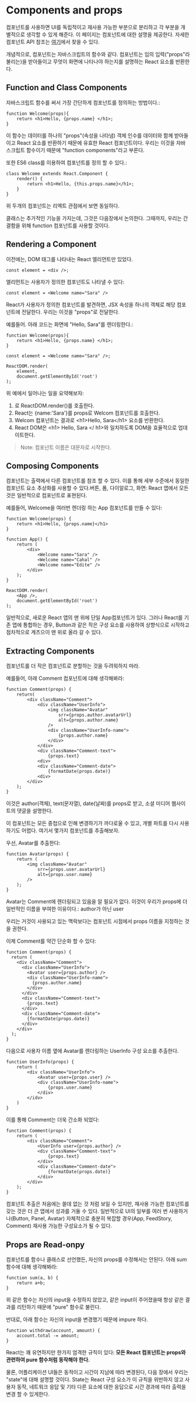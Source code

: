 # Components and props 

컴포넌트를 사용하면 UI를 독립적이고 재사용 가능한 부분으로 분리하고 각 부분을 개별적으로 생각할 수 있게 해준다. 이 페이지는 컴포넌트에 대한 설명을 제공한다. 자세한 컴포넌트 API 참조는 [여기](https://reactjs.org/docs/react-component.html)에서 찾을 수 있다. 

개념적으로, 컴포넌트는 자바스크립트의 함수와 같다. 컴포넌트는 임의 입력("props"라 불리는)을 받아들이고 무엇이 화면에 나타나야 하는지를 설명하는 React 요소를 반환한다. 

## Function and Class Components

자바스크립트 함수를 써서 가장 간단하게 컴포넌트를 정의하는 방법이다.:

```
function Welcome(props){
    return <h1>Hello, {props.name} </h1>;
}
```
이 함수는 데이터를 하나의 "props"(속성을 나타냄) 객체 인수를 데이터와 함께 받아들이고 React 요소를 반환하기 때문에 유효한 React 컴포넌트이다. 우리는 이것을 자바스크립트 함수이기 때문에 "function components"라고 부른다. 

또한 ES6 class를 이용하여 컴포넌트를 정의 할 수 있다.:

```
class Welcome extends React.Component {
    render() {
        return <h1>Hello, {this.props.name}</h1>;
    }
}
```

위 두개의 컴포넌트는 리엑트 관점에서 보면 동일하다.

클래스는 추가적인 기능을 가지는데, 그것은 다음장에서 논의한다. 그때까지, 우리는 간결함을 위해 function 컴포넌트를 사용할 것이다. 

## Rendering a Component

이전에는, DOM 태그를 나타내는 React 엘리먼트만 있었다.

```
const element = <div />;
```

엘리먼트는 사용자가 정의한 컴포넌트도 나타낼 수 있다:

```
const element = <Welcome name="Sara" />
```

React가 사용자가 정의한 컴포넌트를 발견하면, JSX 속성을 하나의 객체로 해당 컴포넌트에 전달한다. 우리는 이것을 "props"로 전달한다.

예를들어. 아래 코드는 화면에 "Hello, Sara"를 렌더링한다.:

```
function Welcome(props){
    return <h1>Hello, {props.name} </h1>;
}

const element = <Welcome name="Sara" />;

ReactDOM.render(
    element,
    document.getElementById('root')
);
```

위 예에서 일어나는 일을 요약해보자:

1. <Welcome name="Sara" />로 ReactDOM.render()를 호출한다.
2. React는 {name:'Sara'}를 props로 Welcom 컴포넌트를 호출한다. 
3. Welcom 컴포넌트는 결과로 \<h1\>Hello, Sara\</h1\> 요소를 반환한다.
4. React DOM은 \<h1\> Hello, Sara \</ h1\>와 일치하도록 DOM을 효율적으로 업데이트한다.

> Note: 컴포넌트 이름은 대문자로 시작한다. 

## Composing Components

컴포넌트는 출력에서 다른 컴포넌트를 참조 할 수 있다. 이를 통해 세부 수준에서 동일한 컴포넌트 요소 추상화를 사용할 수 있다.버튼,  폼, 다이알로그, 화면: React 앱에서 모든 것은 일반적으로 컴포넌트로 표현된다. 

예를들어, Welcome을 여러번 렌더링 하는 App 컴포넌트를 만들 수 있다:

```
function Welcome(props) {
    return <h1>Hello, {props.name}</h1>
}

function App() {
    return (
        <div>
            <Welcome name="Sara" />
            <Welcome name="Cahal" />
            <Welcome name="Edite" />
        </div>
    );
}

ReactDOM.render(
    <App />,
    document.getElementById('root')
);
```
일반적으로, 새로운 React 앱의 맨 위에 단일 App컴포넌트가 있다. 그러나 React를 기존 앱에 통합하는 경우, Button과 같은 작은 구성 요소를 사용하여 상향식으로 시작하고 점차적으로 계츠으이 맨 위로 올라 갈 수 있다.

## Extracting Components

컴포넌트를 더 작은 컴포넌트로 분할하는 것을 두려워하지 마라. 

예를들어, 아래 Comment 컴포넌트에 대해 생각해봐라:

```
function Comment(props) {
    return(
        <div className="Comment">
            <div className="UserInfo">
                <img className="Avatar"
                    srr={props.author.avatarUrl}
                    alt={props.author.name}
                />
                <div className="UserInfo-name">
                    {props.author.name}
                </div>
            </div>
            <div className="Comment-text">
                {props.text}
            <div>
            <div className="Comment-date">
                {formatDate(props.date)}
            <div>
        </div>
    );
}
```

이것은 author(객체), text(문자열), date(날짜)를 props로 받고, 소셜 미디어 웹사이트의 댓글을 설명한다.

이 컴포넌트는 모든 중첩으로 인해 변경하기가 까다로울 수 있고, 개별 파트를 다시 사용하기도 어렵다. 여기서 몇가지 컴포넌트를 추출해보자. 

우선,  Avatar를 추출한다:

```
function Avatar(props) {
    return (
        <img className="Avatar"
            srr={props.user.avatarUrl}
            alt={props.user.name}
        />
    );
}
```

Avatar는 Comment에 렌더링되고 있음을 알 필요가 없다. 이것이 우리가 props에 더 일반적인 이름을 부여한 이유이다.: author가 아닌 user

우리는 거것이 사용되고 있는 맥락보다는 컴포넌트 시점에서 props 이름을 지정하는 것을 권한다.

이제 Comment를 약간 단순화 할 수 있다:

```
function Comment(props) {
  return (
    <div className="Comment">
      <div className="UserInfo">
        <Avatar user={props.author} />
        <div className="UserInfo-name">
          {props.author.name}
        </div>
      </div>
      <div className="Comment-text">
        {props.text}
      </div>
      <div className="Comment-date">
        {formatDate(props.date)}
      </div>
    </div>
  );
}
```

다음으로 사용자 이름 옆에 Avatar를 렌더링하는 UserInfo 구성 요소를 추출한다.
```
function UserInfo(props) {
    return (
        <div className="UserInfo">
            <Avatar user={props.user} />
            <div className="UserInfo-name">
                {props.user.name}
            </div>
        </idv>
    )
}
```

이를 통해 Comment는 더욱 간소화 되었다:

```
function Comment(props) {
    return (
        <div className="Comment">
            <UserInfo user={props.author} />
            <div className="Comment-text">
                {props.text}
            </div>
            <div className="Comment-date">
                {formatDate(props.date)}
            </div>
        </div>
    );
}
```

컴포넌트 추출은 처음에는 쓸데 없는 것 처럼 보일 수 있지만, 재사용 가능한 컴포넌트를 갖는 것은 더 큰 앱에서 성과를 거둘 수 있다. 일반적으로 UI의 일부를 여러 번 사용하거나(Button, Panel, Avatar) 자체적으로 충분히 복잡할 경우(App, FeedStory, Comment) 재사용 가능한 구성요소가 될 수 있다.

## Props are Read-onpy

컴포넌트를 함수나 클래스로 선언했든, 자신의 props를 수정해서는 안된다. 아래 sum 함수에 대해 생각해봐라:
```
function sum(a, b) {
    return a+b;
}
```
위 같은 함수는 자신의 input을 수정하지 않았고, 같은 input이 주어졌을때 항상 같은 결과를 리턴하기 때문에 "pure" 함수로 불린다.

반대로, 아래 함수는 자신의 input을 변경했기 때문에 impure 하다.

```
function withdraw(account, amount) {
    account.total -= amount;
}
```

React는 꽤 유연하지만 한가지 엄격한 규칙이 있다:
**모든 React 컴포넌트는 props와 관련하여 pure 함수처럼 동작해야 한다.**

물론, 어플리케이션 UI들은 동적이고 시간이 지남에 따라 변경된다, 다음 장에서 우리는 "state"에 대해 설명할 것이다. State는 React 구성 요소가 이 규칙을 위반하지 않고 사용자 동작, 네트워크 응답 및 기타 다른 요소에 대한 응답으로 시간 경과에 따라 출력을 변경 할 수 있게한다. 
